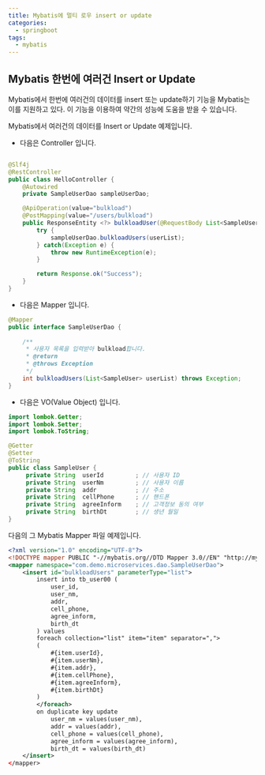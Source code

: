 ```yaml
---
title: Mybatis에 멀티 로우 insert or update
categories:
  - springboot
tags: 
  - mybatis
---
```


## Mybatis 한번에 여러건 Insert or Update
Mybatis에서 한번에 여러건의 데이터를 insert 또는 update하기 기능을 Mybatis는 이를 지원하고 있다.
이 기능을 이용하여 약간의 성능에 도움을 받을 수 있습니다.  

Mybatis에서 여러건의 데이터를 Insert or Update 예제입니다.  

- 다음은 Controller 입니다.  

```java

@Slf4j
@RestController
public class HelloController {
	@Autowired
	private SampleUserDao sampleUserDao;

	@ApiOperation(value="bulkload")
	@PostMapping(value="/users/bulkload")
	public ResponseEntity <?> bulkloadUser(@RequestBody List<SampleUser> userList) {
		try {
			sampleUserDao.bulkloadUsers(userList);
		} catch(Exception e) {
			throw new RuntimeException(e);
		}

		return Response.ok("Success");
	}
}
```

- 다음은 Mapper 입니다.  
  
```java
@Mapper
public interface SampleUserDao {	
	
	/**
	 * 사용자 목록을 입력받아 bulkload합니다.
	 * @return
	 * @throws Exception
	 */
	int bulkloadUsers(List<SampleUser> userList) throws Exception;
}
```

- 다음은 VO(Value Object) 입니다.

```java
import lombok.Getter;
import lombok.Setter;
import lombok.ToString;

@Getter
@Setter
@ToString
public class SampleUser {
	 private String  userId 		; // 사용자 ID
	 private String  userNm 		; // 사용자 이름
	 private String  addr 		    ; // 주소 
	 private String  cellPhone 	    ; // 핸드폰 
	 private String  agreeInform    ; // 고객정보 동의 여부 
	 private String  birthDt 	    ; // 생년 월일 
}

```


다음의 그 Mybatis Mapper 파일 예제입니다.  

```xml
<?xml version="1.0" encoding="UTF-8"?>
<!DOCTYPE mapper PUBLIC "-//mybatis.org//DTD Mapper 3.0//EN" "http://mybatis.org/dtd/mybatis-3-mapper.dtd">
<mapper namespace="com.demo.microservices.dao.SampleUserDao">
	<insert id="bulkloadUsers" parameterType="list">
		insert into tb_user00 (
		    user_id,
		    user_nm,
		    addr,
		    cell_phone,
		    agree_inform,
		    birth_dt
		) values 
		foreach collection="list" item="item" separator=",">
		(
		    #{item.userId},
		    #{item.userNm},
		    #{item.addr},
		    #{item.cellPhone},
		    #{item.agreeInform},
		    #{item.birthDt}
		)
		</foreach> 	
		on duplicate key update 
		    user_nm = values(user_nm),
		    addr = values(addr),
		    cell_phone = values(cell_phone),
		    agree_inform = values(agree_inform),
		    birth_dt = values(birth_dt)
	</insert>
</mapper>
```

